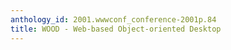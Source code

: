 ```yaml
---
anthology_id: 2001.wwwconf_conference-2001p.84
title: WOOD - Web-based Object-oriented Desktop
---
```

